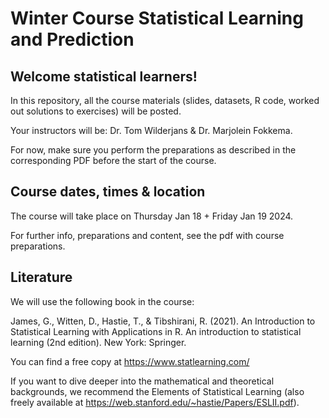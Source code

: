 Winter Course Statistical Learning and Prediction
========================================================

## Welcome statistical learners!

In this repository, all the course materials (slides, datasets, R code, worked out solutions to exercises) will be posted.  

Your instructors will be: Dr. Tom Wilderjans & Dr. Marjolein Fokkema.

For now, make sure you perform the preparations as described in the corresponding PDF before the start of the course. 


## Course dates, times & location

The course will take place on Thursday Jan 18 + Friday Jan 19 2024.

For further info, preparations and content, see the pdf with course preparations.


## Literature

We will use the following book in the course:

James, G., Witten, D., Hastie, T., & Tibshirani, R. (2021). An Introduction to Statistical Learning with Applications in R. An introduction to statistical learning (2nd edition). New York: Springer.

You can find a free copy at https://www.statlearning.com/

If you want to dive deeper into the mathematical and theoretical backgrounds, we recommend the Elements of Statistical Learning (also freely available at https://web.stanford.edu/~hastie/Papers/ESLII.pdf).
